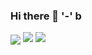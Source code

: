 ### Hi there 👋 '-'  b            
 
<img align='center' src="http://mazassumnida.wtf/api/v2/generate_badge?boj=totoro5">
<img src="http://mazandi.herokuapp.com/api?handle=totoro5&theme=warm"/>
<a href="https://opgc.me/#/users/SuHyeonOk" target="_blank"><img src="https://api.opgc.me/githubs/users/SuHyeonOk/tag/?theme=basic" /></a>

<!--
**SuHyeonOk/SuHyeonOk** is a ✨ _special_ ✨ repository because its `README.md` (this file) appears on your GitHub profile.

Here are some ideas to get you started:

- 🔭 I’m currently working on ...
- 🌱 I’m currently learning ...
- 👯 I’m looking to collaborate on ...
- 🤔 I’m looking for help with ...
- 💬 Ask me about ...
- 📫 How to reach me: ...
- 😄 Pronouns: ...
- ⚡ Fun fact: ...
-->
